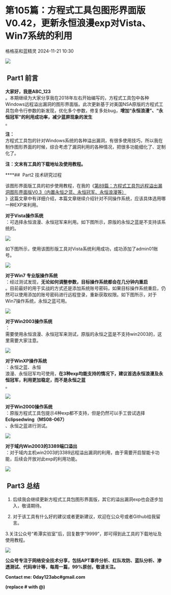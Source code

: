 #  第105篇：方程式工具包图形界面版V0.42，更新永恒浪漫exp对Vista、Win7系统的利用   
 格格巫和蓝精灵   2024-11-21 10:30  
  
![](https://mmbiz.qpic.cn/mmbiz_png/OAz0RNU450ATcz6jUJnFNeOxRzVZ9Lbc0INLwTJTZT1GaNutZrfDn6csvjBoS2ox0efLUEexXqPEcVbYfbLo8w/640?wx_fmt=png "")  
##   
##  Part1 前言   
  
**大家好，我是ABC_123**  
。本期继续为大家分享我在2018年左右开始编写的，方程式工具包中各种Windows远程溢出漏洞的图形界面版。此次更新基于对美国NSA原版的方程式工具包命令行参数的新发现，优化多个参数，修复多处bug，**增加“永恒浪漫”、“永恒冠军”的利用成功率，减少蓝屏现象的发生**  
。  
  
**注：**  
方程式工具包的针对Windows系统的各种溢出漏洞，有很多使用技巧，所以我在制作图形界面的时候，综合考虑了漏洞利用的各种情况，把很多功能细化了、定制化了。  
  
**注：文末有工具的下载地址及使用教程。**  
  
****##  Part2 技术研究过程   
  
该图形界面版工具的初步使用教程，在我的《[第89篇：方程式工具包远程溢出漏洞图形界面版V0.3（内置永恒之蓝、永恒冠军、永恒浪漫等）](http://mp.weixin.qq.com/s?__biz=MzkzMjI1NjI3Ng==&mid=2247486631&idx=1&sn=cfc3a59792191fcc5ad2d86992bc7b20&chksm=c25fc3dcf5284aca8b11e081e5219952b4c3278a3b4c2f3fb3756d4bec905b06f3dc11e08bea&scene=21#wechat_redirect)  
》这篇文章中有详细介绍，本篇文章继续介绍针对不同操作系统，应该具体选用哪一种EXP来利用。  
  
**对于Vista操作系统**  
：可选择永恒浪漫、永恒冠军来利用。如下图所示，原版的永恒之蓝是不支持该系统的。  
  
![](https://mmbiz.qpic.cn/mmbiz_png/OAz0RNU450CZiajWuRxxpFg75eDUxtqNibwpL23uYrrPiankbibwT0eX8Ibxhku7r39tZsbsLg2jtgZYcZDjsdibLIQ/640?wx_fmt=png&from=appmsg "")  
  
  
如下图所示，使用该图形版工具对Vista系统利用成功，成功添加了admin01账号。  
  
![](https://mmbiz.qpic.cn/mmbiz_png/OAz0RNU450CZiajWuRxxpFg75eDUxtqNibR9MaoQJ4L0lUicxhxSQc4edgwvfNI0rCRHWAQtZe1ibH4pNqPB6h09iag/640?wx_fmt=png&from=appmsg "")  
  
  
**对于Win7 专业版操作系统**  
：经过测试发现，**无论如何调整参数，目标操作系统都会在几分钟内重启**  
。目前最好的用于实战的方式还是添加系统账号密码，如果目标操作系统重启，仍然可以使用添加的账号密码进行远程登录，重新获取权限。如下图所示，对于Win7操作系统，永恒之蓝可用。  
  
![](https://mmbiz.qpic.cn/mmbiz_png/OAz0RNU450CZiajWuRxxpFg75eDUxtqNibO09EmncNsHbYcnXQJ5RxWh8YHibWJk0GrFKKiaH6CYvml8ia9RzuP3ZBg/640?wx_fmt=png&from=appmsg "")  
  
  
**对于Win2003操作系统**  
：  
需要使用永恒浪漫、永恒冠军来测试，原版的永恒之蓝是不支持win2003的，这里需要大家注意。  
  
![](https://mmbiz.qpic.cn/mmbiz_png/OAz0RNU450CZiajWuRxxpFg75eDUxtqNibyniccLibcwKKPD9gIyKvNZ4VAibmz4ice0JHzXQZemcZEC84auhaQAZbTg/640?wx_fmt=png&from=appmsg "")  
  
  
**对于WinXP操作系统**  
：永恒之蓝、永恒  
浪漫、永恒冠军均可使用，**在3种exp均能支持的情况下，建议首选永恒浪漫及永恒冠军，利用更加稳定，而不是永恒之蓝**  
。  
  
![](https://mmbiz.qpic.cn/mmbiz_png/OAz0RNU450CZiajWuRxxpFg75eDUxtqNibxkian7hWYqm1JiaFuQKwPicjTyZT2B7sibT0Hdqyhyx2VNsV1xVQ9xvmyQ/640?wx_fmt=png&from=appmsg "")  
  
  
**对于Win2000操作系统**  
：原版方程式工具包提示4种exp都不支持，但是仍然可以手工尝试选择**Eclipsedwing（MS08-067）**  
、永恒之蓝进行测试。  
  
![](https://mmbiz.qpic.cn/mmbiz_jpg/OAz0RNU450CZiajWuRxxpFg75eDUxtqNibryHbjpknlqjOmFRsCkAl3LMTHCUxh2Klrdzkzejh43tTFeHt6zTPvg/640?wx_fmt=jpeg&from=appmsg "")  
  
  
**对于域内Win2003的3389端口溢出**  
：对于域内主机win2003的3389远程溢出漏洞的利用，由于需要开启智能卡功能，后续会开放对此exp的利用功能。  
  
![](https://mmbiz.qpic.cn/mmbiz_jpg/OAz0RNU450CZiajWuRxxpFg75eDUxtqNibT27ytv2ZPycmwGNicVHzKdqFsUAHv7xF9ASVONMvnQIBhKCtacc2BHA/640?wx_fmt=jpeg&from=appmsg "")  
  
##  Part3 总结   
  
1. 后续我会继续更新方程式工具包图形界面版，其它的溢出漏洞exp也会逐步加入，敬请期待。  
  
2. 对于该工具有什么好的建议或者更新建议，欢迎在公众号或者Github给我留言。  
  
3.关注公众号“希潭实验室”后，回复数字“9999”，即可得到此工具的下载地址及使用教程。  
  
  
![](https://mmbiz.qpic.cn/mmbiz_png/OAz0RNU450A5qqg2iaK6KIYYR8y6pF5Rh3JHDibOKOop204nXz618iawdRb8dABicMPtHb2PkJE8x6koJO5HyuwZJQ/640?wx_fmt=other&wxfrom=5&wx_lazy=1&wx_co=1&tp=webp "")  
  
  
**公众号专注于网络安全技术分享，包括APT事件分析、红队攻防、蓝队分析、渗透测试、代码审计等，每周一篇，99%原创，敬请关注。**  
  
**Contact me: 0day123abc#gmail.com**  
  
**(replace # with @)**  
  
  
  
